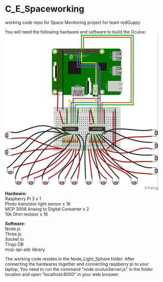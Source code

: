 # C_E_Spaceworking
working code repo for Space Monitoring project for team redGuppy

You will need the following hardware and software to build the Oculux: <br/>
<img src="https://github.com/ID6763Fall2016/C_E_Spaceworking/blob/master/Node_Light_Sphere/Oculux%20Fritz.jpg" style="width:512px; height:512px"></img>
<b>Hardware:</b><br/>
Raspberry Pi 3 x 1 <br/>
Photo transistor light sensor x 16 <br/>
MCP 3008 Analog to Digital Converter x 2 <br/>
10k Ohm resistor x 16 <br/>

<b>Software:</b><br/>
Node.js<br/>
Three.js<br/>
Socket.io<br/>
Tingo DB<br/>
mcp-spi-adc library<br/>

The working code resides in the Node_Light_Sphere folder. After connecting the hardwares together and connecting raspberry pi to your laptop, You need to run the command "node oculuxServer.js" in the folder location and open "localhost:8000" in your web broswer.

